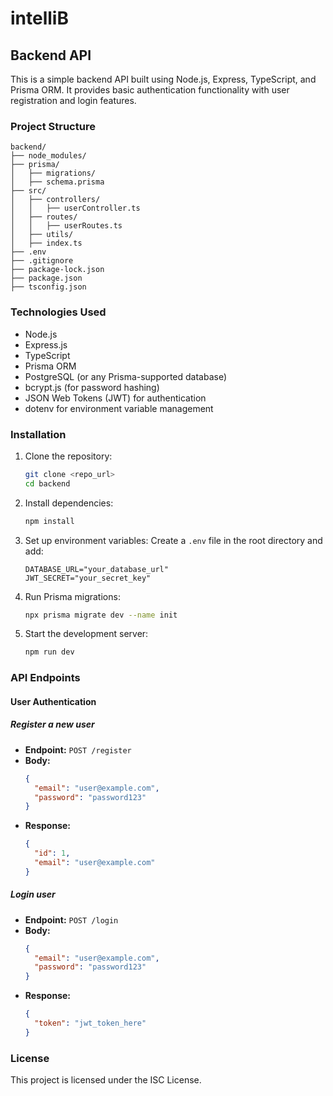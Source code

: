 # intelliB
## Backend API

This is a simple backend API built using Node.js, Express, TypeScript, and Prisma ORM. It provides basic authentication functionality with user registration and login features.

### Project Structure
```
backend/
├── node_modules/
├── prisma/
│   ├── migrations/
│   ├── schema.prisma
├── src/
│   ├── controllers/
│   │   ├── userController.ts
│   ├── routes/
│   │   ├── userRoutes.ts
│   ├── utils/
│   ├── index.ts
├── .env
├── .gitignore
├── package-lock.json
├── package.json
├── tsconfig.json
```

### Technologies Used
- Node.js
- Express.js
- TypeScript
- Prisma ORM
- PostgreSQL (or any Prisma-supported database)
- bcrypt.js (for password hashing)
- JSON Web Tokens (JWT) for authentication
- dotenv for environment variable management

### Installation

1. Clone the repository:
   ```sh
   git clone <repo_url>
   cd backend
   ```
2. Install dependencies:
   ```sh
   npm install
   ```
3. Set up environment variables:
   Create a `.env` file in the root directory and add:
   ```env
   DATABASE_URL="your_database_url"
   JWT_SECRET="your_secret_key"
   ```
4. Run Prisma migrations:
   ```sh
   npx prisma migrate dev --name init
   ```
5. Start the development server:
   ```sh
   npm run dev
   ```

### API Endpoints
#### User Authentication
##### Register a new user
- **Endpoint:** `POST /register`
- **Body:**
  ```json
  {
    "email": "user@example.com",
    "password": "password123"
  }
  ```
- **Response:**
  ```json
  {
    "id": 1,
    "email": "user@example.com"
  }
  ```

##### Login user
- **Endpoint:** `POST /login`
- **Body:**
  ```json
  {
    "email": "user@example.com",
    "password": "password123"
  }
  ```
- **Response:**
  ```json
  {
    "token": "jwt_token_here"
  }
  ```

### License
This project is licensed under the ISC License.

